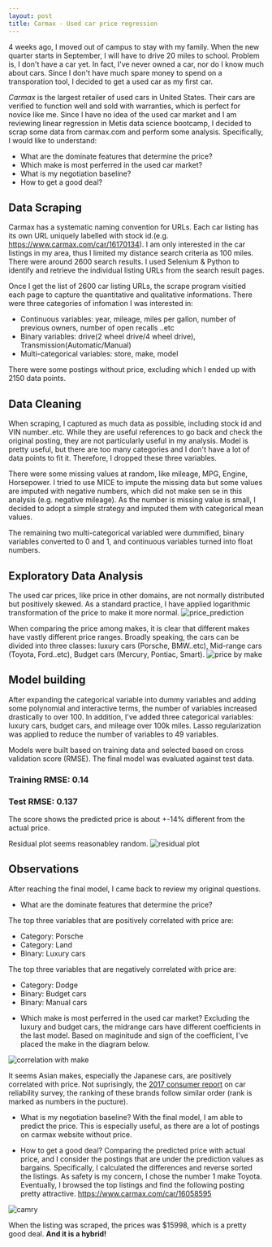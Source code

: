 ```yaml
---
layout: post
title: Carmax - Used car price regression 
---
```


4 weeks ago, I moved out of campus to stay with my family. When the new quarter starts in September, I will have to drive 20 miles to school. Problem is, I don't have a car yet. In fact, I've never owned a car, nor do I know much about cars. Since I don't have much spare money to spend on a transporation tool, I decided to get a used car as my first car.<br>

*Carmax* is the largest retailer of used cars in United States. Their cars are verified to function well and sold with warranties, which is perfect for novice like me. Since I have no idea of the used car market and I am reviewing linear regression in Metis data science bootcamp, I decided to scrap some data from carmax.com and perform some analysis. Specifically, I would like to understand:
- What are the dominate features that determine the price?
- Which make is most perferred in the used car market?
- What is my negotiation baseline?
- How to get a good deal?

## Data Scraping<br>
Carmax has a systematic naming convention for URLs. Each car listing has its own URL uniquely labelled with stock id.(e.g. https://www.carmax.com/car/16170134). I am only interested in the car listings in my area, thus I limited my distance search criteria as 100 miles. There were around 2600 search results. I used Selenium & Python to identify and retrieve the individual listing URLs from the search result pages.

Once I get the list of 2600 car listing URLs, the scrape program visitied each page to capture the quantitative and qualitative informations. There were three categories of infomation I was interested in:
- Continuous variables: year, mileage, miles per gallon, number of previous owners, number of open recalls ..etc
- Binary variables: drive(2 wheel drive/4 wheel drive), Transmission(Automatic/Manual)
- Multi-categorical variables: store, make, model

There were some postings without price, excluding which I ended up with 2150 data points.

## Data Cleaning
When scraping, I captured as much data as possible, including stock id and VIN number..etc. While they are useful references to go back and check the original posting, they are not particularly useful in my analysis. Model is pretty useful, but there are too many categories and I don't have a lot of data points to fit it. Therefore, I dropped these three variables.

There were some missing values at random, like mileage, MPG, Engine, Horsepower. I tried to use MICE to impute the missing data but some values are imputed with negative numbers, which did not make sen se in this analysis (e.g. negative mileage). As the number is missing value is small, I decided to adopt a simple strategy and imputed them with categorical mean values.

The remaining two multi-categorical variabled were dummified, binary variables converted to 0 and 1, and continuous variables turned into float numbers.

## Exploratory Data Analysis
The used car prices, like price in other domains, are not normally distributed but positively skewed. As a standard practice, I have applied logarithmic transformation of the price to make it more normal.
![price_prediction](../public/price_transformation.png)

When comparing the price among makes, it is clear that different makes have vastly different price ranges. Broadly speaking, the cars can be divided into three classes: luxury cars (Porsche, BMW..etc), Mid-range cars (Toyota, Ford..etc), Budget cars
(Mercury, Pontiac, Smart).
![price by make](../public/make-price-boxplot.png)

## Model building
After expanding the categorical variable into dummy variables and adding some polynomial and interactive terms, the number of variables increased drastically to over 100. In addition, I've added three categorical variables: luxury cars, budget cars, and mileage over 100k miles. Lasso regularization was applied to reduce the number of variables to 49 variables. 

Models were built based on training data and selected based on cross validation score (RMSE). The final model was evaluated against test data.

### Training RMSE: 0.14
### Test RMSE: 0.137
The score shows the predicted price is about +-14% different from the actual price.

Residual plot seems reasonabley random. 
![residual plot](../public/final-model-residual.png)

## Observations
After reaching the final model, I came back to review my original questions.

- What are the dominate features that determine the price?

The top three variables that are positively correlated with price are:
  * Category: Porsche
  * Category: Land
  * Binary: Luxury cars
  
The top three variables that are negatively correlated with price are:
  * Category: Dodge
  * Binary: Budget cars
  * Binary: Manual cars

- Which make is most perferred in the used car market?
Excluding the luxury and budget cars, the midrange cars have different coefficients in the last model. Based on maginitude and sign of the coefficient, I've placed the make in the diagram below.

![correlation with make](../public/brand_price_correlation.png)

It seems Asian makes, especially the Japanese cars, are positively correlated with price. Not suprisingly, the [2017 consumer report](https://www.consumerreports.org/car-reliability-owner-satisfaction/car-brands-reliability-how-they-stack-up/) on car reliability survey, the ranking of these brands follow similar order (rank is marked as numbers in the pucture).

- What is my negotiation baseline?
With the final model, I am able to predict the price. This is especially useful, as there are a lot of postings on carmax website without price.

- How to get a good deal?
Comparing the predicted price with actual price, and I consider the postings that are under the prediction values as bargains. Specifically, I calculated the differences and reverse sorted the listings. As safety is my concern, I chose the number 1 make Toyota. Eventually, I browsed the top listings and find the following posting pretty attractive.
https://www.carmax.com/car/16058595

![camry](../public/camry.png)

When the listing was scraped, the prices was $15998, which is a pretty good deal. **And it is a hybrid!**
